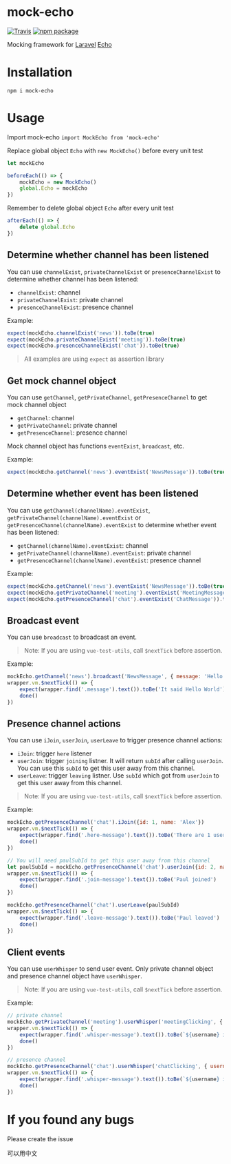 mock-echo
=============

[![Travis][build-badge]][build] [![npm package][npm-badge]][npm]

[build-badge]: https://img.shields.io/travis/alexxiyang/mock-echo/master.svg?style=flat-square
[build]: https://travis-ci.org/alexxiyang/mock-echo

[npm-badge]: https://img.shields.io/npm/v/mock-echo.svg?style=flat-square
[npm]: https://www.npmjs.org/package/mock-echo

Mocking framework for [Laravel](https://laravel.com/) [Echo](https://laravel.com/docs/5.7/broadcasting#installing-laravel-echo)

# Installation

`npm i mock-echo`

# Usage

Import mock-echo 
`import MockEcho from 'mock-echo'`

Replace global object `Echo` with `new MockEcho()` before every unit test
```javascript
let mockEcho

beforeEach(() => {
    mockEcho = new MockEcho()
    global.Echo = mockEcho
})
```

Remember to delete global object `Echo` after every unit test
```javascript
afterEach(() => {
    delete global.Echo
})
```

## Determine whether channel has been listened

You can use `channelExist`, `privateChannelExist` or `presenceChannelExist` to determine whether channel has been listened:

* `channelExist`: channel
* `privateChannelExist`: private channel
* `presenceChannelExist`: presence channel

Example:
```javascript
expect(mockEcho.channelExist('news')).toBe(true)
expect(mockEcho.privateChannelExist('meeting')).toBe(true)
expect(mockEcho.presenceChannelExist('chat')).toBe(true)
```

> All examples are using `expect` as assertion library

## Get mock channel object

You can use `getChannel`, `getPrivateChannel`, `getPresenceChannel` to get mock channel object

* `getChannel`: channel
* `getPrivateChannel`: private channel
* `getPresenceChannel`: presence channel

Mock channel object has functions `eventExist`, `broadcast`, etc.

Example:
```javascript
expect(mockEcho.getChannel('news').eventExist('NewsMessage')).toBe(true)
```

## Determine whether event has been listened

You can use `getChannel(channelName).eventExist`, `getPrivateChannel(channelName).eventExist` or `getPresenceChannel(channelName).eventExist` to determine whether event has been listened:

* `getChannel(channelName).eventExist`: channel
* `getPrivateChannel(channelName).eventExist`: private channel
* `getPresenceChannel(channelName).eventExist`: presence channel

Example:
```javascript
expect(mockEcho.getChannel('news').eventExist('NewsMessage')).toBe(true)
expect(mockEcho.getPrivateChannel('meeting').eventExist('MeetingMessage')).toBe(true)
expect(mockEcho.getPresenceChannel('chat').eventExist('ChatMessage')).toBe(true)
```

## Broadcast event

You can use `broadcast` to broadcast an event.

> Note: If you are using `vue-test-utils`, call `$nextTick` before assertion.

Example:
```javascript
mockEcho.getChannel('news').broadcast('NewsMessage', { message: 'Hello World' })
wrapper.vm.$nextTick(() => {
    expect(wrapper.find('.message').text()).toBe('It said Hello World')
    done()
})
```

## Presence channel actions

You can use `iJoin`, `userJoin`, `userLeave` to trigger presence channel actions:

* `iJoin`: trigger `here` listener
* `userJoin`: trigger `joining` listner. It will return `subId` after calling `userJoin`. You can use this `subId` to get this user away from this channel.
* `userLeave`: trigger `leaving` listner. Use `subId` which got from `userJoin` to get this user away from this channel.

> Note: If you are using `vue-test-utils`, call `$nextTick` before assertion.

Example:
```javascript
mockEcho.getPresenceChannel('chat').iJoin({id: 1, name: 'Alex'})
wrapper.vm.$nextTick(() => {
    expect(wrapper.find('.here-message').text()).toBe('There are 1 users')
    done()
})

// You will need paulSubId to get this user away from this channel
let paulSubId = mockEcho.getPresenceChannel('chat').userJoin({id: 2, name: 'Paul'})
wrapper.vm.$nextTick(() => {
    expect(wrapper.find('.join-message').text()).toBe('Paul joined')
    done()
})

mockEcho.getPresenceChannel('chat').userLeave(paulSubId)
wrapper.vm.$nextTick(() => {
    expect(wrapper.find('.leave-message').text()).toBe('Paul leaved')
    done()
})
```

## Client events

You can use `userWhisper` to send user event. Only private channel object and presence channel object have `userWhisper`.

> Note: If you are using `vue-test-utils`, call `$nextTick` before assertion.

Example:
```javascript
// private channel
mockEcho.getPrivateChannel('meeting').userWhisper('meetingClicking', { username: username })
wrapper.vm.$nextTick(() => {
    expect(wrapper.find('.whisper-message').text()).toBe(`${username} is clicking the button`)
    done()
})

// presence channel
mockEcho.getPresenceChannel('chat').userWhisper('chatClicking', { username: username })
wrapper.vm.$nextTick(() => {
    expect(wrapper.find('.whisper-message').text()).toBe(`${username} is clicking the button`)
    done()
})
```

# If you found any bugs

Please create the issue

可以用中文